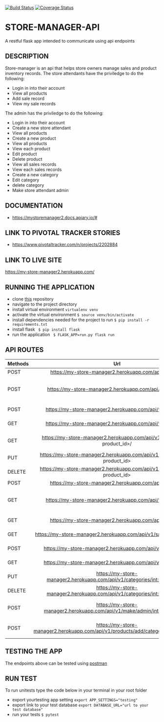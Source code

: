 [![Build Status](https://travis-ci.org/kelvinrandu/store-manager-api.svg?branch=Challenge3)](https://travis-ci.org/kelvinrandu/store-manager-api)
[![Coverage Status](https://coveralls.io/repos/github/kelvinrandu/store-manager-api/badge.svg?branch=Challenge3)](https://coveralls.io/github/kelvinrandu/store-manager-api?branch=Challenge3)

# STORE-MANAGER-API
A restful  flask app intended to communicate using api endpoints

## DESCRIPTION
Store-manager is an api that helps store owners manage sales and product inventory records.
The store attendants have the priviledge to do the following:
- Login in into their account
- View all products
- Add sale record
- View my sale records

The admin has the priviledge to do the following:
- Login in into their account
- Create a new store attendant
- View all products
- Create a new product
- View all products
- View each product
- Edit product
- Delete product
- View all sales records
- View each sales records
- Create a new category 
- Edit  category
- delete  category
- Make store attendant admin

## DOCUMENTATION
- https://mystoremanager2.docs.apiary.io/#

## LINK TO PIVOTAL TRACKER STORIES
- https://www.pivotaltracker.com/n/projects/2202884



## LINK TO LIVE SITE
https://my-store-manager2.herokuapp.com/


## RUNNING THE APPLICATION
- clone [this](https://github.com/kelvinrandu/store-manager-api.git) repository
- navigate to the project directory
- install virtual environment
```virtualenv venv ```
- activate the virtual environment
```$ source venv/bin/activate```
- install dependencies needed for the project to run
``` $ pip install -r requirements.txt ```
- install flask
``` $ pip install flask```
- run the application
``` $ FLASK_APP=run.py flask run```

## API ROUTES

| Methods        | Url          | Description |
| ------------- |:-------------:| -----:|
| POST   | https://my-store-manager2.herokuapp.com/api/v1/login/      |  login user      | 
| POST   | https://my-store-manager2.herokuapp.com/api/v1/register/          | admin register store attendant|
| POST   | https://my-store-manager2.herokuapp.com/api/v1/products/        |  create product   |
| GET     | https://my-store-manager2.herokuapp.com/api/v1/products/       |  Fetch all product   | 
| GET     | https://my-store-manager2.herokuapp.com/api/v1/product/<int: product_id>/ |  Fetches a single product   |
| PUT  | https://my-store-manager2.herokuapp.com/api/v1/products/ <int: product_id>       |  modify product     | 
| DELETE  | https://my-store-manager2.herokuapp.com/api/v1/products/ <int: product_id>    |  delete a  product | 
| POST   | https://my-store-manager2.herokuapp.com/api/v1/sales/           |  create sale         |       
| GET     | https://my-store-manager2.herokuapp.com/api/v1/my/sales/         |  Fetch  sales my sales for store attendant     |  
| GET     | https://my-store-manager2.herokuapp.com/api/v1/sales/          |  Fetch all sales     |     
| GET     | https://my-store-manager2.herokuapp.com/api/v1/sale/<int: sale_id>/  |  Fetches a single sale   |
| POST    | https://my-store-manager2.herokuapp.com/api/v1/categories/  |  post category  |
|  GET  | https://my-store-manager2.herokuapp.com/api/v1/categories/  |  fetch all categories  |
|  PUT  | https://my-store-manager2.herokuapp.com/api/v1/categories/<int:category_id>/  |  modify a category  |
|  DELETE | https://my-store-manager2.herokuapp.com/api/v1/categories/<int:category_id>/  |  delete a category  |
|  POST | https://my-store-manager2.herokuapp.com/api/v1/make/admin/<int:attendant_id>/  |  make store attendant admin  |
|  POST | https://my-store-manager2.herokuapp.com/api/v1/products/add/category/<int:product_id>/|  add category to product|


## TESTING THE APP
 The endpoints above can be tested  using [postman](https://www.getpostman.com/)

## RUN TEST
To run unitests type the code below in your terminal in your root folder
- export yourtesting  app setting
``` export APP_SETTINGS="testing" ```
- export link to your test database
``` export DATABASE_URL="url to your test database" ```
- run your tests
 ``` $ pytest ```

